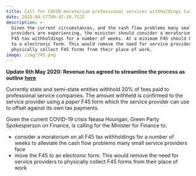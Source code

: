 ```yaml
---
title: Call for COVID moratorium professional services withholdings tax
date: 2020-04-17T09:47:19.712Z
description: >-
  Given the current circumstances, and the cash flow problems many small service
  providers are experiencing, the minister should consider a moratorium on all
  F45 tax withholdings for a number of weeks. At a minimum F45 should be moved
  to a electronic form. This would remove the need for service providers to
  physically collect F45 forms from their place of work.
image: /img/f45.png
---
```

**Update 6th May 2020: Revenue has agreed to streamline the process as outline** [**here**](/docs/300334-20PSWTRefunds.pdf)

Currently state and semi-state entities withhold 20% of fees paid to professional service companies. The amount withheld is confirmed to the service provider using a _paper_ F45 form which the service provider can use to offset against its own tax payments.

Given the current COVID-19 crisis Neasa Hourigan, Green Party Spokesperson on Finance, is calling for the Minister for Finance to: 

* consider a moratorium on all F45 tax withholdings for a number of weeks to alleviate the cash flow problems many small service providers face
* move the F45 to an electronic form. This would remove the need for service providers to physically collect F45 forms from their place of work
